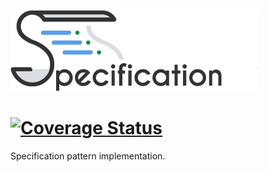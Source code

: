 ![Logo](.github/workflows/images/specification.png)

# [![Coverage Status](https://coveralls.io/repos/github/NYMEZIDE/Specifications/badge.svg?branch=master)](https://coveralls.io/github/NYMEZIDE/Specifications?branch=master)
Specification pattern implementation.
